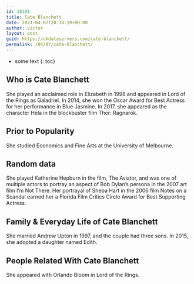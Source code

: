 ```yaml
---
id: 18101
title: Cate Blanchett
date: 2021-04-07T20:38:19+00:00
author: victor
layout: post
guid: https://ukdataservers.com/cate-blanchett/
permalink: /04/07/cate-blanchett/
---
```


* some text
{: toc}


## Who is Cate Blanchett



She played an acclaimed role in Elizabeth in 1998 and appeared in Lord of the Rings as Galadriel. In 2014, she won the Oscar Award for Best Actress for her performance in Blue Jasmine. In 2017, she appeared as the character Hela in the blockbuster film Thor: Ragnarok. 

                
                
                
## Prior to Popularity



She studied Economics and Fine Arts at the University of Melbourne. 

                
                
                
## Random data



She played Katherine Hepburn in the film, The Aviator, and was one of multiple actors to portray an aspect of Bob Dylan&#8217;s persona in the 2007 art film I&#8217;m Not There. Her portrayal of Sheba Hart in the 2006 film Notes on a Scandal earned her a Florida Film Critics Circle Award for Best Supporting Actress. 

                
                
                
## Family & Everyday Life of Cate Blanchett



She married Andrew Upton in 1997, and the couple had three sons. In 2015, she adopted a daughter named Edith. 

                
                
                
## People Related With Cate Blanchett



She appeared with Orlando Bloom in Lord of the Rings. 

                
              
            
          
          
          
